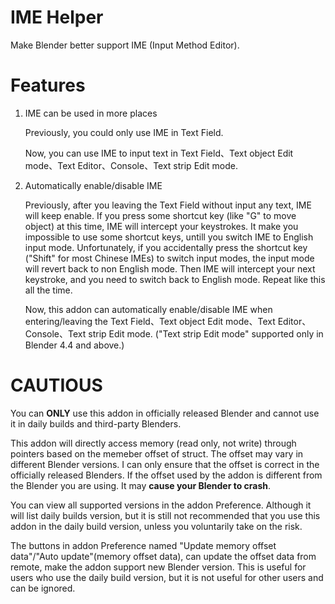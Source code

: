 # IME Helper

Make Blender better support IME (Input Method Editor).

# Features

1. IME can be used in more places

    Previously, you could only use IME in Text Field.

    Now, you can use IME to input text in Text Field、Text object Edit mode、Text Editor、Console、Text strip Edit mode.

2. Automatically enable/disable IME

    Previously, after you leaving the Text Field without input any text, IME will keep enable. If you press some shortcut key (like "G" to move object) at this time, IME will intercept your keystrokes. It make you impossible to use some shortcut keys, untill you switch IME to English input mode. Unfortunately, if you accidentally press the shortcut key ("Shift" for most Chinese IMEs) to switch input modes, the input mode will revert back to non English mode. Then IME will intercept your next keystroke, and you need to switch back to English mode. Repeat like this all the time.

    Now, this addon can automatically enable/disable IME when entering/leaving the Text Field、Text object Edit mode、Text Editor、Console、Text strip Edit mode. ("Text strip Edit mode" supported only in Blender 4.4 and above.)

# CAUTIOUS

You can **ONLY** use this addon in officially released Blender and cannot use it in daily builds and third-party Blenders.

This addon will directly access memory (read only, not write) through pointers based on the memeber offset of struct. The offset may vary in different Blender versions. I can only ensure that the offset is correct in the officially released Blenders. If the offset used by the addon is different from the Blender you are using. It may **cause your Blender to crash**.

You can view all supported versions in the addon Preference. Although it will list daily builds version, but it is still not recommended that you use this addon in the daily build version, unless you voluntarily take on the risk.

The buttons in addon Preference named "Update memory offset data"/"Auto update"(memory offset data), can update the offset data from remote, make the addon support new Blender version. This is useful for users who use the daily build version, but it is not useful for other users and can be ignored.

